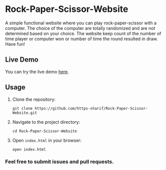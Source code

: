# Rock-Paper-Scissor-Website
A simple functional website where you can play rock-paper-scissor with a computer.
The choice of the computer are totally randomized and are not determined based on your choice.
The website keep count of the number of time player or computer won or number of time the round resulted in draw.
Have fun!

## Live Demo

You can try the live demo [here](https://https-sharif.github.io/Rock-Paper-Scissor-Website/).

## Usage

1. Clone the repository:
    ```
   git clone https://github.com/https-sharif/Rock-Paper-Scissor-Website.git
    ```
3. Navigate to the project directory:
    ```
   cd Rock-Paper-Scissor-Website
    ```
5. Open `index.html` in your browser:
    ```
   open index.html
    ```


### Feel free to submit issues and pull requests.

